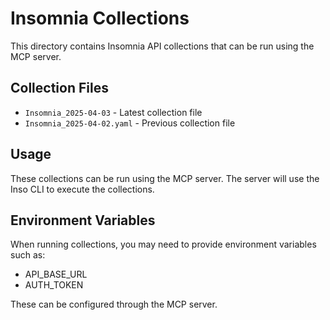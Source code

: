 # Insomnia Collections

This directory contains Insomnia API collections that can be run using the MCP server.

## Collection Files

- `Insomnia_2025-04-03` - Latest collection file
- `Insomnia_2025-04-02.yaml` - Previous collection file

## Usage

These collections can be run using the MCP server. The server will use the Inso CLI to execute the collections.

## Environment Variables

When running collections, you may need to provide environment variables such as:
- API_BASE_URL
- AUTH_TOKEN

These can be configured through the MCP server. 